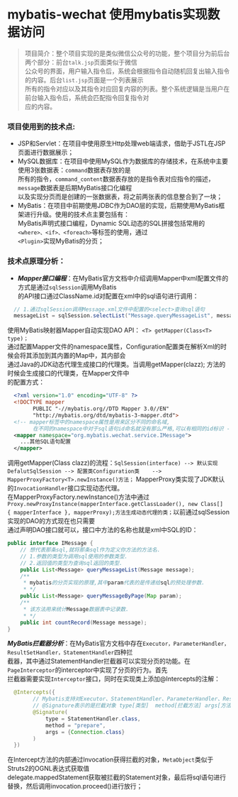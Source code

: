# mybatis-wechat 使用mybatis实现数据访问    
>项目简介：整个项目实现的是类似微信公众号的功能，整个项目分为前后台两个部分：前台`talk.jsp`页面类似于微信   
公众号的界面，用户输入指令后，系统会根据指令自动随机回复出输入指令的内容。后台`list.jsp`页面是一个列表展示   
所有的指令对应以及其指令对应回复内容的列表。整个系统逻辑是当用户在前台输入指令后，系统会匹配指令回复指令对   
应的内容。   
### 项目使用到的技术点:   
- JSP和Servlet：在项目中使用原生Http处理web端请求，借助于JSTL在JSP页面进行数据展示；   
- MySQL数据库：在项目中使用MySQL作为数据库的存储技术，在系统中主要使用3张数据表：`command`数据表存放的是   
所有的指令，`command_content`数据表存放的是指令表对应指令的描述，`message`数据表是后期MyBatis接口化编程  
以及实现分页而是创建的一张数据表，将之前两张表的信息整合到了一块；   
- MyBatis：在项目中前期使用JDBC作为DAO层的实现，后期使用MyBatis框架进行升级。使用的技术点主要包括有：   
MyBatis声明式接口编程，Dynamic SQL动态的SQL拼接包括常用的`<where>、<if>、<foreach>`等标签的使用，通过   
`<Plugin>`实现MyBatis的分页；
### 技术点原理分析：   
- ***Mapper接口编程***：在MyBatis官方文档中介绍调用Mapper中xml配置文件的方式是通过`sqlSession`调用MyBatis   
的API接口通过ClassName.id对配置在xml中的sql语句进行调用：  
```java
  // 1.通过sqlSession调用Message.xml文件中配置的<select>查询sql语句
  messageList = sqlSession.selectList("Message.queryMessageList", message);
```   
使用MyBatis映射器Mapper自动实现DAO API： `<T> getMapper(Class<T> type)；`   
通过配置Mapper文件的namespace属性，Configuration配置类在解析Xml的时候会将其添加到其内置的Map中，其内部会   
通过Java的JDK动态代理生成接口的代理类。当调用getMapper(clazz); 方法的时候会生成接口的代理类，在Mapper文件中   
的配置方式：   
```xml   
  <?xml version="1.0" encoding="UTF-8" ?>
  <!DOCTYPE mapper
        PUBLIC "-//mybatis.org//DTD Mapper 3.0//EN"
        "http://mybatis.org/dtd/mybatis-3-mapper.dtd">
  <!-- mapper标签中的namespace属性是用来区分不同的命名域,
        在不同的namespace中对于sql语句id命名就没有那么严格,可以有相同的id标识 -->
  <mapper namespace="org.mybatis.wechat.service.IMessage">
    ...其他SQL语句配置
  </mapper>
```    
调用getMapper(Class clazz)的流程：`SqlSession(interface) --> 默认实现 DefalutSqlSession --> 配置类Configuration类   
--> MapperProxyFactory<T>.newInstance()方法；` MapperProxy类实现了JDK默认的`InvocationHandler`接口实现动态代理。   
在MapperProxyFactory.newInstance()方法中通过`Proxy.newProxyInstance(mapperInterface.getClassLoader(), new Class[]    
{ mapperInterface }, mapperProxy);方法生成动态代理的类；`以前通过sqlSession实现的DAO的方式现在也只需要   
通过声明DAO接口就可以，接口中方法的名称也就是xml中SQL的ID：   
```java
public interface IMessage {
    // 想代表那条sql,就将那条sql作为定义你方法的方法名.
    // 1.参数的类型为调用sql使用的参数类型.
    // 2.返回值的类型为查询sql返回的类型.
    public List<Message> queryMessageList(Message message);
    /**
     * mybatis的分页实现的原理,其中param代表的是传递给sql的预处理参数.
     * */
    public List<Message> queryMessageByPage(Map param);
    /**
     * 该方法用来统计Message数据表中记录数.
     * */
    public int countRecord(Message message);
}
```   
***MyBatis拦截器分析***：在MyBatis官方文档中存在`Executor，ParameterHandler，ResultSetHandler，StatementHandler`四种拦   
截器，其中通过StatementHandler拦截器可以实现分页的功能。在`PageInterceptor`的interceptor中实现了分页的行为。首先   
拦截器需要实现`Interceptor`接口，同时在实现类上添加@Intercepts的注解：   
```java
  @Intercepts({
        // Mybatis支持对Executor、StatementHandler、ParameterHandler、ResultsetHandler这四个对象进行拦截.
        // @Signature表示的是拦截对象 type[类型]  method[拦截方法] args[方法的参数]
        @Signature(
            type = StatementHandler.class,
            method = "prepare",
            args = {Connection.class}
        )
  })
```   
在Intercept方法的内部通过Invocation获得拦截的对象，`MetaObject`类似于Struts2的OGNL表达式获取值   
delegate.mappedStatement获取被拦截的Statement对象，最后将sql语句进行替换，然后调用invocation.proceed()进行放行；
